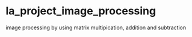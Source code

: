 # la_project_image_processing
image processing by using matrix multipication, addition and subtraction

